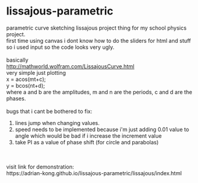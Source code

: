 # lissajous-parametric
parametric curve sketching lissajous project thing for my school physics project.
<br>
first time using canvas i dont know how to do the sliders for html and stuff so i used input so the code looks very ugly.
<br>
<br>
basically
<br>
http://mathworld.wolfram.com/LissajousCurve.html
<br>
very simple just plotting
<br>
x = acos(mt+c);
<br>
y = bcos(nt+d);
<br>
where a and b are the amplitudes, m and n are the periods, c and d are the phases.
<br>
<br>
bugs that i cant be bothered to fix:
1. lines jump when changing values.
2. speed needs to be implemented because i'm just adding 0.01 value to angle which would be bad if i increase the increment value
3. take PI as a value of phase shift (for circle and parabolas)
<br>
<br>
visit link for demonstration:
<br>
https://adrian-kong.github.io/lissajous-parametric/lissajous/index.html
